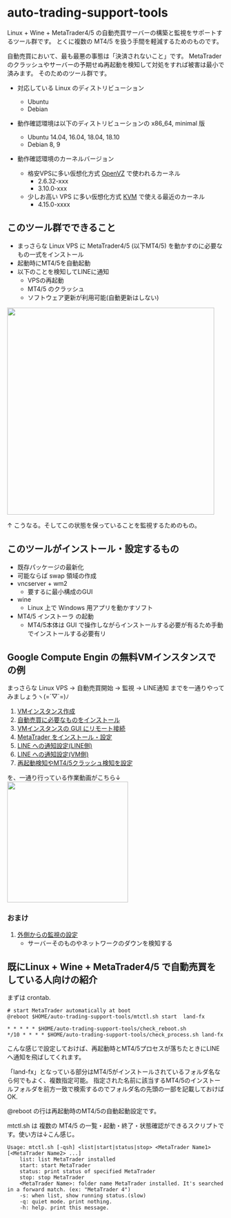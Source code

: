 # auto-trading-support-tools
Linux + Wine + MetaTrader4/5 の自動売買サーバーの構築と監視をサポートするツール群です。
とくに複数の MT4/5 を扱う手間を軽減するためのものです。  


自動売買において、最も最悪の事態は「決済されないこと」です。
MetaTraderのクラッシュやサーバーの予期せぬ再起動を検知して対処をすれば被害は最小で済みます。
そのためのツール群です。


* 対応している Linux のディストリビューション
    * Ubuntu
    * Debian


* 動作確認環境は以下のディストリビューションの x86_64, minimal 版
    * Ubuntu 14.04, 16.04, 18.04, 18.10
    * Debian 8, 9


* 動作確認環境のカーネルバージョン
    * 格安VPSに多い仮想化方式 [OpenVZ](https://ja.wikipedia.org/wiki/OpenVZ) で使われるカーネル
        * 2.6.32-xxx
        * 3.10.0-xxx
    * 少しお高い VPS に多い仮想化方式 [KVM](https://ja.wikipedia.org/wiki/Kernel-based_Virtual_Machine) で使える最近のカーネル
        * 4.15.0-xxxx


## このツール群でできること
* まっさらな Linux VPS に MetaTrader4/5 (以下MT4/5) を動かすのに必要なもの一式をインストール
* 起動時にMT4/5を自動起動
* 以下のことを検知してLINEに通知
    * VPSの再起動
    * MT4/5 のクラッシュ
    * ソフトウェア更新が利用可能(自動更新はしない)

<img src="../../wiki/images/mt4_on_linux_vps.png" width="480px">  

↑ こうなる。そしてこの状態を保っていることを監視するためのもの。

## このツールがインストール・設定するもの
* 既存パッケージの最新化
* 可能ならば swap 領域の作成
* vncserver + wm2
    * 要するに最小構成のGUI
* wine
    * Linux 上で Windows 用アプリを動かすソフト
* MT4/5 インストーラ の起動
    * MT4/5本体は GUI で操作しながらインストールする必要が有るため手動でインストールする必要有リ


## Google Compute Engin の無料VMインスタンスでの例
まっさらな Linux VPS → 自動売買開始 → 監視 → LINE通知 までを一通りやってみましょうヽ(=´▽`=)ﾉ

1. [VMインスタンス作成](../../wiki/create_vm_gce)
1. [自動売買に必要なものをインストール](../../wiki/install_misc)
1. [VMインスタンスの GUI にリモート接続](../../wiki/connect_gui)
1. [MetaTrader をインストール・設定](../../wiki/install_mt)
1. [LINE への通知設定(LINE側)](../../wiki/create_line_channel)
1. [LINE への通知設定(VM側)](../../wiki/setup_line)
1. [再起動検知やMT4/5クラッシュ検知を設定](../../wiki/setup_monitoring)


を、一通り行っている作業動画がこちら↓  
[<img src="../../wiki/images/install_thumb.png" width="280px">](http://www.youtube.com/watch?v=h3-sCCXt8hY)


### おまけ
1. [外側からの監視の設定](../../wiki/setup_stackdriver)
    * サーバーそのものやネットワークのダウンを検知する


## 既にLinux + Wine + MetaTrader4/5 で自動売買をしている人向けの紹介

まずは crontab.
```
# start MetaTrader automatically at boot
@reboot $HOME/auto-trading-support-tools/mtctl.sh start  land-fx

* * * * * $HOME/auto-trading-support-tools/check_reboot.sh
*/10 * * * * $HOME/auto-trading-support-tools/check_process.sh land-fx
```

こんな感じで設定しておけば、再起動時とMT4/5プロセスが落ちたときにLINEへ通知を飛ばしてくれます。  


「land-fx」となっている部分はMT4/5がインストールされているフォルダ名なら何でもよく、複数指定可能。  指定された名前に該当するMT4/5のインストールフォルダを前方一致で検索するのでフォルダ名の先頭の一部を記載しておけばOK.


@reboot の行は再起動時のMT4/5の自動起動設定です。

mtctl.sh は 複数の MT4/5 の一覧・起動・終了・状態確認ができるスクリプトです。使い方は↓こん感じ。
```
Usage: mtctl.sh [-qsh] <list|start|status|stop> <MetaTrader Name1> [<MetaTrader Name2> ...]
	list: list MetaTrader installed
	start: start MetaTrader
	status: print status of specified MetaTrader
	stop: stop MetaTrader
	<MetaTrader Name>: folder name MetaTrader installed. It's searched in a forward match. (ex: "MetaTrader 4")
	-s: when list, show running status.(slow)
	-q: quiet mode. print nothing.
	-h: help. print this message.
```
